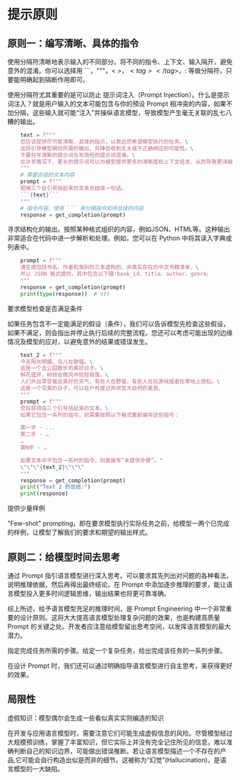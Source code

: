 # 提示原则

## 原则一：编写清晰、具体的指令

使用分隔符清晰地表示输入的不同部分。将不同的指令、上下文、输入隔开，避免意外的混淆。你可以选择用 ```，"""，< >，$<tag> </tag>$，: 等做分隔符，只要能明确起到隔断作用即可。

使用分隔符尤其重要的是可以防止 提示词注入（Prompt Injection）。什么是提示词注入？就是用户输入的文本可能包含与你的预设 Prompt 相冲突的内容，如果不加分隔，这些输入就可能“注入”并操纵语言模型，导致模型产生毫无关联的乱七八糟的输出。

```python
    text = f"""
    您应该提供尽可能清晰、具体的指示，以表达您希望模型执行的任务。\
    这将引导模型朝向所需的输出，并降低收到无关或不正确响应的可能性。\
    不要将写清晰的提示词与写简短的提示词混淆。\
    在许多情况下，更长的提示词可以为模型提供更多的清晰度和上下文信息，从而导致更详细和相关的输出。
    """
    # 需要总结的文本内容
    prompt = f"""
    把用三个反引号括起来的文本总结成一句话。
    ```{text}```
    """
    # 指令内容，使用 ``` 来分隔指令和待总结的内容
    response = get_completion(prompt)
```

寻求结构化的输出。按照某种格式组织的内容，例如JSON、HTML等。这种输出非常适合在代码中进一步解析和处理。例如，您可以在 Python 中将其读入字典或列表中。

```python
    prompt = f"""
    请生成包括书名、作者和类别的三本虚构的、非真实存在的中文书籍清单，\
    并以 JSON 格式提供，其中包含以下键:book_id、title、author、genre。
    """
    response = get_completion(prompt)
    print(type(response))  # str
```

要求模型检查是否满足条件

如果任务包含不一定能满足的假设（条件），我们可以告诉模型先检查这些假设，如果不满足，则会指出并停止执行后续的完整流程。您还可以考虑可能出现的边缘情况及模型的应对，以避免意外的结果或错误发生。

```python
    text_2 = f"""
    今天阳光明媚，鸟儿在歌唱。\
    这是一个去公园散步的美好日子。\
    鲜花盛开，树枝在微风中轻轻摇曳。\
    人们外出享受着这美好的天气，有些人在野餐，有些人在玩游戏或者在草地上放松。\
    这是一个完美的日子，可以在户外度过并欣赏大自然的美景。
    """
    prompt = f"""
    您将获得由三个引号括起来的文本。\
    如果它包含一系列的指令，则需要按照以下格式重新编写这些指令：

    第一步 - ...
    第二步 - …
    …
    第N步 - …

    如果文本中不包含一系列的指令，则直接写“未提供步骤”。"
    \"\"\"{text_2}\"\"\"
    """
    response = get_completion(prompt)
    print("Text 2 的总结:")
    print(response)
```

提供少量样例

"Few-shot" prompting，即在要求模型执行实际任务之前，给模型一两个已完成的样例，让模型了解我们的要求和期望的输出样式。

## 原则二：给模型时间去思考

通过 Prompt 指引语言模型进行深入思考。可以要求其先列出对问题的各种看法，说明推理依据，然后再得出最终结论。在 Prompt 中添加逐步推理的要求，能让语言模型投入更多时间逻辑思维，输出结果也将更可靠准确。

综上所述，给予语言模型充足的推理时间，是 Prompt Engineering 中一个非常重要的设计原则。这将大大提高语言模型处理复杂问题的效果，也是构建高质量 Prompt 的关键之处。开发者应注意给模型留出思考空间，以发挥语言模型的最大潜力。

指定完成任务所需的步骤。给定一个复杂任务，给出完成该任务的一系列步骤。

在设计 Prompt 时，我们还可以通过明确指导语言模型进行自主思考，来获得更好的效果。

## 局限性

虚假知识：模型偶尔会生成一些看似真实实则编造的知识

在开发与应用语言模型时，需要注意它们可能生成虚假信息的风险。尽管模型经过大规模预训练，掌握了丰富知识，但它实际上并没有完全记住所见的信息，难以准确判断自己的知识边界，可能做出错误推断。若让语言模型描述一个不存在的产品,它可能会自行构造出似是而非的细节。这被称为“幻觉”(Hallucination)，是语言模型的一大缺陷。
